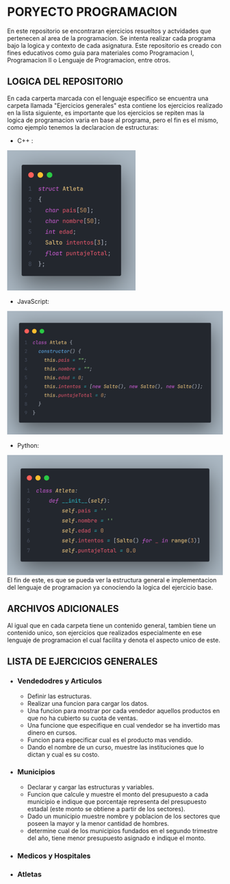 # PORYECTO PROGRAMACION

En este repositorio se encontraran ejercicios resueltos y actvidades que pertenecen al area de la programacion. Se intenta realizar cada programa bajo la logica y contexto de cada asignatura. Este repositorio es creado con fines educativos como guia para materiales como Programacion I, Programacion II o Lenguaje de Programacion, entre otros.

## LOGICA DEL REPOSITORIO

En cada carperta marcada con el lenguaje especifico se encuentra una carpeta llamada "Ejercicios generales" esta contiene los ejercicios realizado en la lista siguiente, es importante que los ejercicios se repiten mas la logica de programacion varia en base al programa, pero el fin es el mismo, como ejemplo tenemos la declaracion de estructuras:
- C++ :
<img src="Screenshots/code-clases-C++.png" alt="Clases C" style="width:300px;"/>

- JavaScript:
<img src="Screenshots/code-clases-js.png" alt="Logo de Markdown" style="width:600px;"/>

- Python:
<img src="Screenshots/code-clases-paython.png" alt="Logo de Markdown" style="width:600px;"/>
El fin de este, es que se pueda ver la estructura general e implementacion del lenguaje de programacion ya conociendo la logica del ejercicio base.

## ARCHIVOS ADICIONALES

Al igual que en cada carpeta tiene un contenido general, tambien tiene un contenido unico, son ejercicios que realizados especialmente en ese lenguaje de programacion el cual facilita y denota el aspecto unico de este.

## LISTA DE EJERCICIOS GENERALES

- ### Vendedodres y Articulos

  - Definir las estructuras.
  - Realizar una funcion para cargar los datos.
  - Una funcion para mostrar por cada vendedor aquellos productos en que no ha cubierto su cuota de ventas.
  - Una funcione que especifique en cual vendedor se ha invertido mas dinero en cursos.
  - Funcion para especificar cual es el producto mas vendido.
  - Dando el nombre de un curso, muestre las instituciones que lo dictan y cual es su costo.

- ### Municipios

  - Declarar y cargar las estructuras y variables.
  - Funcion que calcule y muestre el monto del presupuesto a cada municipio e indique que porcentaje representa del presupuesto estadal (este monto se obtiene a partir de los sectores).
  - Dado un municipio muestre nombre y poblacion de los sectores que poseen la mayor y la menor cantidad de hombres.
  - determine cual de los municipios fundados en el segundo trimestre del año, tiene menor presupuesto asignado e indique el monto.

- ### Medicos y Hospitales
- ### Atletas
